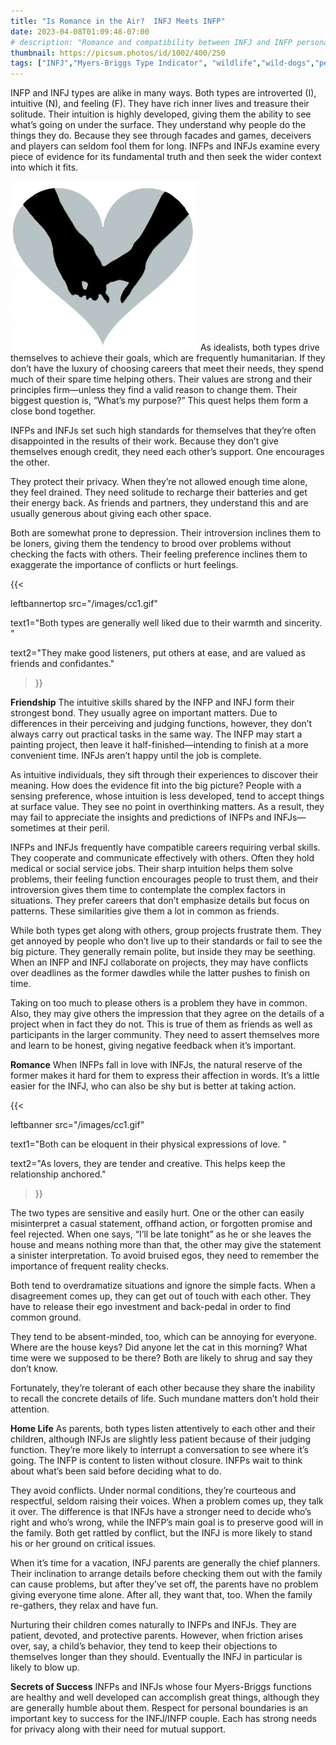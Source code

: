 ```yaml
---
title: "Is Romance in the Air?  INFJ Meets INFP"
date: 2023-04-08T01:09:48-07:00
# description: "Romance and compatibility between INFJ and INFP personality types."
thumbnail: https://picsum.photos/id/1002/400/250
tags: ["INFJ","Myers-Briggs Type Indicator", "wildlife","wild-dogs","pets","animal-welfare"]
---
```



<!-- This is **bold** text, and this is *emphasized* text.
![infp_injf table](/infp_injf-table.jpg)
Visit the [Hugo](https://gohugo.io) website! -->

<!-- https://beaconstreetusa.com/wp/is-romance-in-the-air-infj-meets-infp/ -->


INFP and INFJ types are alike in many ways. Both types are introverted (I), intuitive (N), and feeling (F). They have rich inner lives and treasure their solitude. Their intuition is highly developed, giving them the ability to see what’s going on under the surface. They understand why people do the things they do. Because they see through facades and games, deceivers and players can seldom fool them for long. INFPs and INFJs examine every piece of evidence for its fundamental truth and then seek the wider context into which it fits.

![Romance](/heart2-300x271.jpg)
As idealists, both types drive themselves to achieve their goals, which are frequently humanitarian. If they don’t have the luxury of choosing careers that meet their needs, they spend much of their spare time helping others. Their values are strong and their principles firm—unless they find a valid reason to change them. Their biggest question is, “What’s my purpose?” This quest helps them form a close bond together.

INFPs and INFJs set such high standards for themselves that they’re often disappointed in the results of their work. Because they don’t give themselves enough credit, they need each other’s support. One encourages the other.

They protect their privacy. When they’re not allowed enough time alone, they feel drained. They need solitude to recharge their batteries and get their energy back. As friends and partners, they understand this and are usually generous about giving each other space.

Both are somewhat prone to depression. Their introversion inclines them to be loners, giving them the tendency to brood over problems without checking the facts with others. Their feeling preference inclines them to exaggerate the importance of conflicts or hurt feelings.

{{< 

leftbannertop src="/images/cc1.gif" 

text1="Both types are generally well liked due to their warmth and sincerity. " 

text2="They make good listeners, put others at ease, and are valued as friends and confidantes."

>}}

**Friendship**
The intuitive skills shared by the INFP and INFJ form their strongest bond. They usually agree on important matters. Due to differences in their perceiving and judging functions, however, they don’t always carry out practical tasks in the same way. The INFP may start a painting project, then leave it half-finished—intending to finish at a more convenient time. INFJs aren’t happy until the job is complete.

As intuitive individuals, they sift through their experiences to discover their meaning. How does the evidence fit into the big picture? People with a sensing preference, whose intuition is less developed, tend to accept things at surface value. They see no point in overthinking matters. As a result, they may fail to appreciate the insights and predictions of INFPs and INFJs—sometimes at their peril.

INFPs and INFJs frequently have compatible careers requiring verbal skills. They cooperate and communicate effectively with others. Often they hold medical or social service jobs. Their sharp intuition helps them solve problems, their feeling function encourages people to trust them, and their introversion gives them time to contemplate the complex factors in situations. They prefer careers that don’t emphasize details but focus on patterns. These similarities give them a lot in common as friends.

While both types get along with others, group projects frustrate them. They get annoyed by people who don’t live up to their standards or fail to see the big picture. They generally remain polite, but inside they may be seething. When an INFP and INFJ collaborate on projects, they may have conflicts over deadlines as the former dawdles while the latter pushes to finish on time.

Taking on too much to please others is a problem they have in common. Also, they may give others the impression that they agree on the details of a project when in fact they do not. This is true of them as friends as well as participants in the larger community. They need to assert themselves more and learn to be honest, giving negative feedback when it’s important.

**Romance**
When INFPs fall in love with INFJs, the natural reserve of the former makes it hard for them to express their affection in words. It’s a little easier for the INFJ, who can also be shy but is better at taking action. 

{{< 

leftbanner src="/images/cc1.gif" 

text1="Both can be eloquent in their physical expressions of love. " 

text2="As lovers, they are tender and creative. This helps keep the relationship anchored."

>}}


The two types are sensitive and easily hurt. One or the other can easily misinterpret a casual statement, offhand action, or forgotten promise and feel rejected. When one says, “I’ll be late tonight” as he or she leaves the house and means nothing more than that, the other may give the statement a sinister interpretation. To avoid bruised egos, they need to remember the importance of frequent reality checks.

Both tend to overdramatize situations and ignore the simple facts. When a disagreement comes up, they can get out of touch with each other. They have to release their ego investment and back-pedal in order to find common ground.

They tend to be absent-minded, too, which can be annoying for everyone. Where are the house keys? Did anyone let the cat in this morning? What time were we supposed to be there? Both are likely to shrug and say they don’t know.

Fortunately, they’re tolerant of each other because they share the inability to recall the concrete details of life. Such mundane matters don’t hold their attention.

**Home Life**
As parents, both types listen attentively to each other and their children, although INFJs are slightly less patient because of their judging function. They’re more likely to interrupt a conversation to see where it’s going. The INFP is content to listen without closure. INFPs wait to think about what’s been said before deciding what to do.

They avoid conflicts. Under normal conditions, they’re courteous and respectful, seldom raising their voices. When a problem comes up, they talk it over. The difference is that INFJs have a stronger need to decide who’s right and who’s wrong, while the INFP’s main goal is to preserve good will in the family. Both get rattled by conflict, but the INFJ is more likely to stand his or her ground on critical issues.

When it’s time for a vacation, INFJ parents are generally the chief planners. Their inclination to arrange details before checking them out with the family can cause problems, but after they’ve set off, the parents have no problem giving everyone time alone. After all, they want that, too. When the family re-gathers, they relax and have fun.

Nurturing their children comes naturally to INFPs and INFJs. They are patient, devoted, and protective parents. However, when friction arises over, say, a child’s behavior, they tend to keep their objections to themselves longer than they should. Eventually the INFJ in particular is likely to blow up.

**Secrets of Success**
INFPs and INFJs whose four Myers-Briggs functions are healthy and well developed can accomplish great things, although they are generally humble about them. Respect for personal boundaries is an important key to success for the INFJ/INFP couple. Each has strong needs for privacy along with their need for mutual support.
